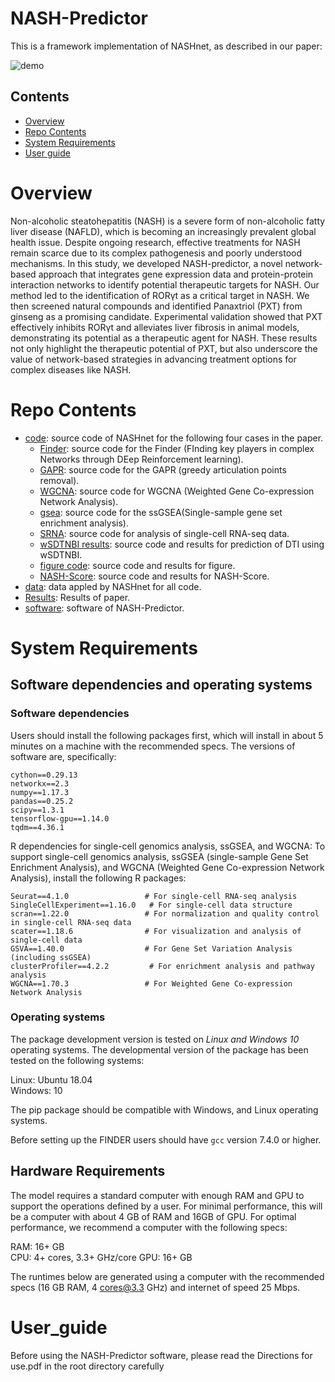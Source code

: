 # NASH-Predictor

This is a framework implementation of NASHnet, as described in our paper:

![demo](https://github.com/sirpan/NASHnet/blob/main/Fig%20.1new.png)

## Contents

- [Overview](#overview)
- [Repo Contents](#repo-contents)
- [System Requirements](#system-requirements)
- [User guide](#User_guide)
# Overview

Non-alcoholic steatohepatitis (NASH) is a severe form of non-alcoholic fatty liver disease (NAFLD), which is becoming an increasingly prevalent global health issue. Despite ongoing research, effective treatments for NASH remain scarce due to its complex pathogenesis and poorly understood mechanisms. In this study, we developed NASH-predictor, a novel network-based approach that integrates gene expression data and protein-protein interaction networks to identify potential therapeutic targets for NASH. Our method led to the identification of RORγt as a critical target in NASH. We then screened natural compounds and identified Panaxtriol (PXT) from ginseng as a promising candidate. Experimental validation showed that PXT effectively inhibits RORγt and alleviates liver fibrosis in animal models, demonstrating its potential as a therapeutic agent for NASH. These results not only highlight the therapeutic potential of PXT, but also underscore the value of network-based strategies in advancing treatment options for complex diseases like NASH.

# Repo Contents

- [code](./code): source code of NASHnet for the following four cases in the paper.
     - [Finder](./code/Finder): source code for the Finder (FInding key players in complex Networks through DEep Reinforcement learning).
     - [GAPR](./code/GAPR): source code for the GAPR (greedy articulation points removal).
     - [WGCNA](./code/WGCNA): source code for WGCNA (Weighted Gene Co-expression Network Analysis).
     - [gsea](./code/gsea): source code for the ssGSEA(Single-sample gene set enrichment analysis).
     - [SRNA](./code/SRNA): source code for analysis of single-cell RNA-seq data.
     - [wSDTNBI results](./code/wSDTNBI%20results): source code and results for prediction of DTI using wSDTNBI.
     - [figure code](./code/figure%20code): source code and results for figure.
     - [NASH-Score](./code/NASH-Score): source code and results for NASH-Score.
- [data](./data): data appled by NASHnet for all code.
- [Results](./Results): Results of paper.
- [software](./software): software of NASH-Predictor.

# System Requirements

## Software dependencies and operating systems

### Software dependencies

Users should install the following packages first, which will install in about 5 minutes on a machine with the recommended specs. The versions of software are, specifically:
```
cython==0.29.13 
networkx==2.3 
numpy==1.17.3 
pandas==0.25.2 
scipy==1.3.1 
tensorflow-gpu==1.14.0 
tqdm==4.36.1
```
R dependencies for single-cell genomics analysis, ssGSEA, and WGCNA:
To support single-cell genomics analysis, ssGSEA (single-sample Gene Set Enrichment Analysis), and WGCNA (Weighted Gene Co-expression Network Analysis), install the following R packages:
```
Seurat==4.1.0                 # For single-cell RNA-seq analysis
SingleCellExperiment==1.16.0   # For single-cell data structure
scran==1.22.0                 # For normalization and quality control in single-cell RNA-seq data
scater==1.18.6                # For visualization and analysis of single-cell data
GSVA==1.40.0                  # For Gene Set Variation Analysis (including ssGSEA)
clusterProfiler==4.2.2         # For enrichment analysis and pathway analysis
WGCNA==1.70.3                 # For Weighted Gene Co-expression Network Analysis

```
### Operating systems
The package development version is tested on *Linux and Windows 10* operating systems. The developmental version of the package has been tested on the following systems:

Linux: Ubuntu 18.04  
Windows: 10

The pip package should be compatible with Windows, and Linux operating systems.

Before setting up the FINDER users should have `gcc` version 7.4.0 or higher.

## Hardware Requirements
The model requires a standard computer with enough RAM and GPU to support the operations defined by a user. For minimal performance, this will be a computer with about 4 GB of RAM and 16GB of GPU. For optimal performance, we recommend a computer with the following specs:

RAM: 16+ GB  
CPU: 4+ cores, 3.3+ GHz/core
GPU: 16+ GB

The runtimes below are generated using a computer with the recommended specs (16 GB RAM, 4 cores@3.3 GHz) and internet of speed 25 Mbps.

# User_guide
Before using the NASH-Predictor software, please read the Directions for use.pdf in the root directory carefully




